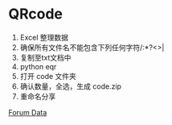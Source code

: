 # QRcode

1. Excel 整理数据
1. 确保所有文件名不能包含下列任何字符\/:*?<>|
1. 复制至txt文档中
1. python eqr
1. 打开 code 文件夹
1. 确认数量，全选，生成 code.zip
1. 重命名分享

[Forum Data](https://github.com/DukeBode/Yiban/tree/Forum-Data)

